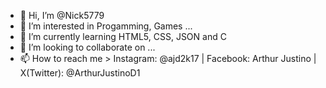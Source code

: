 - 👋 Hi, I’m @Nick5779
- 👀 I’m interested in Progamming, Games ...
- 🌱 I’m currently learning HTML5, CSS, JSON and C
- 💞️ I’m looking to collaborate on ...
- 📫 How to reach me  > Instagram: @ajd2k17 | Facebook: Arthur Justino | X(Twitter): @ArthurJustinoD1

<!---
Nick5779/Nick5779 is a ✨ special ✨ repository because its `README.md` (this file) appears on your GitHub profile.
You can click the Preview link to take a look at your changes.
--->
